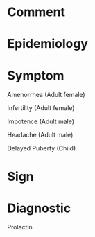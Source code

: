 # Comment

# Epidemiology

# Symptom

Amenorrhea
(Adult female)

Infertility
(Adult female)

Impotence
(Adult male)

Headache
(Adult male)

Delayed Puberty
(Child)

# Sign

# Diagnostic

Prolactin
